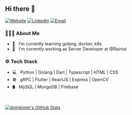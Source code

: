 ## Hi there 👋
[![Website](https://img.shields.io/badge/Website-devjin.blog.com-blue?style=flat-square&logo=google-chrome)](https://devjin-blog.com/)
[![LinkedIn](https://img.shields.io/badge/LinkedIn-Dojin%20Kim-blue?style=flat-square&logo=linkedin)](https://www.linkedin.com/in/dojin-henry-kim-64080a158/)
[![Email](https://img.shields.io/badge/Email-dojinkim119@gmail.com-blue?style=flat-square&logo=gmail)](mailto:dojinkimm119@gmail.com)

### 👨🏻‍💻 About Me

- 🌱 &nbsp; I’m currently learning golang, docker, k8s
- 💼 &nbsp; I'm currently working as Server Developer at @Rainist

### ⚙️ Tech Stack

- 💻 &nbsp; Python | Golang | Dart | Typescript  | HTML | CSS 
- 🛠 &nbsp; gRPC | Flutter | ReactJS | Express | OpenCV
- 🛢 &nbsp; MySQL | MongoDB | Firebase

<br/>

[![dojinkimm's GitHub Stats](https://github-readme-stats.vercel.app/api?username=dojinkimm&show_icons=true)](https://github.com/dojinkimm)
